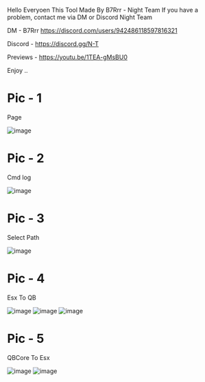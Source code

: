 Hello Everyoen This Tool Made By B7Rrr - Night Team If you have a problem, contact me via DM or Discord Night Team

DM - B7Rrr <https://discord.com/users/942486118597816321>

Discord - https://discord.gg/N-T

Previews - https://youtu.be/1TEA-gMsBU0

Enjoy ..

# Pic - 1


Page


![image](https://github.com/NightTeam7/NT-ExsToQBCore/assets/125240034/cd104a38-afce-44f6-89f9-2b2c956634b8)


# Pic - 2


Cmd log


![image](https://github.com/NightTeam7/NT-ExsToQBCore/assets/125240034/36e5f1da-6fb1-434a-98aa-2c7bd350f117)

# Pic - 3


Select Path


![image](https://github.com/NightTeam7/NT-ExsToQBCore/assets/125240034/2d286277-328c-4ff1-a354-034cd58dbcb4)
# Pic - 4


Esx To QB


![image](https://github.com/NightTeam7/NT-ExsToQBCore/assets/125240034/67ae6e62-fe1b-4b34-8fa8-d7c391ea9557)
![image](https://github.com/NightTeam7/NT-ExsToQBCore/assets/125240034/48ad4f1e-e7ac-4f0d-9b14-46b5360d91fb)
![image](https://github.com/NightTeam7/NT-ExsToQBCore/assets/125240034/98abbd98-a9c7-4f22-9b74-30cebe15431d)

# Pic - 5


QBCore To Esx


![image](https://github.com/NightTeam7/NT-ExsToQBCore/assets/125240034/936808ba-c312-4d32-b233-ef88ee58ee50)
![image](https://github.com/NightTeam7/NT-ExsToQBCore/assets/125240034/c909f9c1-0f53-4df4-88fa-80a453f9b7dc)
